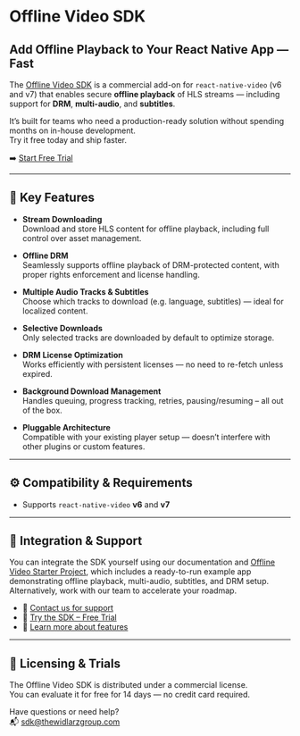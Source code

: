 # Offline Video SDK

## Add Offline Playback to Your React Native App — Fast

The [Offline Video SDK](https://www.thewidlarzgroup.com/offline-video-sdk/?utm_source=rnv&utm_medium=docs&utm_campaign=downloading&utm_id=offline-video-sdk-link) is a commercial add-on for `react-native-video` (v6 and v7) that enables secure **offline playback** of HLS streams — including support for **DRM**, **multi-audio**, and **subtitles**.

It’s built for teams who need a production-ready solution without spending months on in-house development.  
Try it free today and ship faster.

➡️ [Start Free Trial](https://sdk.thewidlarzgroup.com/signup?utm_source=rnv&utm_medium=docs&utm_id=downloading_start-trial-offline-video-sdk-1)

---

## 🚀 Key Features

- **Stream Downloading**  
  Download and store HLS content for offline playback, including full control over asset management.

- **Offline DRM**  
  Seamlessly supports offline playback of DRM-protected content, with proper rights enforcement and license handling.

- **Multiple Audio Tracks & Subtitles**  
  Choose which tracks to download (e.g. language, subtitles) — ideal for localized content.

- **Selective Downloads**  
  Only selected tracks are downloaded by default to optimize storage.

- **DRM License Optimization**  
  Works efficiently with persistent licenses — no need to re-fetch unless expired.

- **Background Download Management**  
  Handles queuing, progress tracking, retries, pausing/resuming – all out of the box.

- **Pluggable Architecture**  
  Compatible with your existing player setup — doesn’t interfere with other plugins or custom features.

---

## ⚙️ Compatibility & Requirements

- Supports `react-native-video` **v6** and **v7**

---

## 🤝 Integration & Support

You can integrate the SDK yourself using our documentation and [Offline Video Starter Project](https://github.com/TheWidlarzGroup/react-native-offline-video-starter?utm_source=rnv&utm_medium=docs&utm_id=downloading_offline-video-sdk-starter), which includes a ready-to-run example app demonstrating offline playback, multi-audio, subtitles, and DRM setup.  
Alternatively, work with our team to accelerate your roadmap.

- 💬 [Contact us for support](mailto:sdk@thewidlarzgroup.com)  
- 🧪 [Try the SDK – Free Trial](https://sdk.thewidlarzgroup.com/signup?utm_source=rnv&utm_medium=docs&utm_id=downloading_start-trial-offline-video-sdk-2)  
- 🔗 [Learn more about features](https://www.thewidlarzgroup.com/offline-video-sdk?utm_source=rnv&utm_medium=docs&utm_id=downloading_learn-more-offline-video-sdk)

---

## 📄 Licensing & Trials

The Offline Video SDK is distributed under a commercial license.  
You can evaluate it for free for 14 days — no credit card required.

Have questions or need help?  
📬 [sdk@thewidlarzgroup.com](mailto:sdk@thewidlarzgroup.com)
